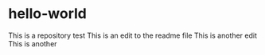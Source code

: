 # hello-world
This is a repository test
This is an edit to the readme file
This is another edit
This is another
